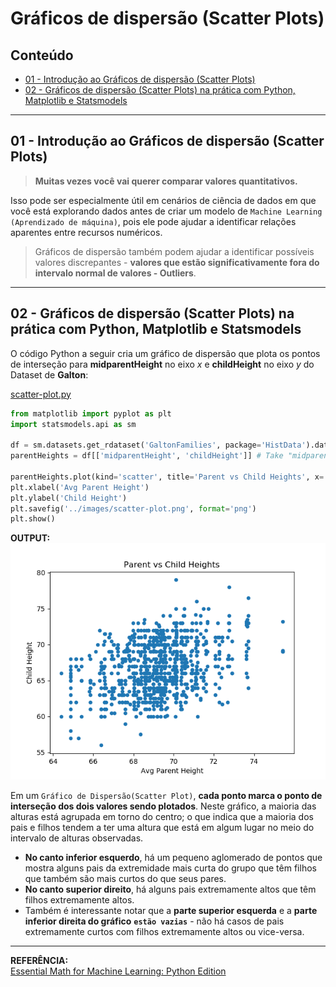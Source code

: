 # Gráficos de dispersão (Scatter Plots)

## Conteúdo

 - [01 - Introdução ao Gráficos de dispersão (Scatter Plots)](#01)
 - [02 - Gráficos de dispersão (Scatter Plots) na prática com Python, Matplotlib e Statsmodels](#02)

---

<div id="01"></div>

## 01 - Introdução ao Gráficos de dispersão (Scatter Plots)

> **Muitas vezes você vai querer comparar valores quantitativos.**

Isso pode ser especialmente útil em cenários de ciência de dados em que você está explorando dados antes de criar um modelo de `Machine Learning (Aprendizado de máquina)`, pois ele pode ajudar a identificar relações aparentes entre recursos numéricos.

> Gráficos de dispersão também podem ajudar a identificar possíveis valores discrepantes - **valores que estão significativamente fora do intervalo normal de valores - Outliers**.

---

<div id="02"></div>

## 02 - Gráficos de dispersão (Scatter Plots) na prática com Python, Matplotlib e Statsmodels

O código Python a seguir cria um gráfico de dispersão que plota os pontos de interseção para __midparentHeight__ no eixo *x* e __childHeight__ no eixo *y* do Dataset de **Galton**:

[scatter-plot.py](src/scatter-plot.py)
```python
from matplotlib import pyplot as plt
import statsmodels.api as sm

df = sm.datasets.get_rdataset('GaltonFamilies', package='HistData').data
parentHeights = df[['midparentHeight', 'childHeight']] # Take "midparentHeight" and "childHeight" data.

parentHeights.plot(kind='scatter', title='Parent vs Child Heights', x='midparentHeight', y='childHeight')
plt.xlabel('Avg Parent Height')
plt.ylabel('Child Height')
plt.savefig('../images/scatter-plot.png', format='png')
plt.show()
```

**OUTPUT:**  
![image](images/scatter-plot.png)

Em um `Gráfico de Dispersão(Scatter Plot)`, __cada ponto marca o ponto de interseção dos dois valores sendo plotados__. Neste gráfico, a maioria das alturas está agrupada em torno do centro; o que indica que a maioria dos pais e filhos tendem a ter uma altura que está em algum lugar no meio do intervalo de alturas observadas.

 - __No canto inferior esquerdo__, há um pequeno aglomerado de pontos que mostra alguns pais da extremidade mais curta do grupo que têm filhos que também são mais curtos do que seus pares.  
 - __No canto superior direito__, há alguns pais extremamente altos que têm filhos extremamente altos.  
 - Também é interessante notar que a __parte superior esquerda__ e a __parte inferior direita do gráfico__ __`estão vazias`__ - não há casos de pais extremamente curtos com filhos extremamente altos ou vice-versa.

---

**REFERÊNCIA:**  
[Essential Math for Machine Learning: Python Edition](https://learning.edx.org/course/course-v1:Microsoft+DAT256x+2T2018/home)  

